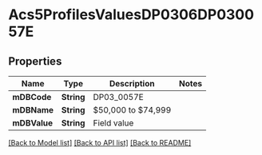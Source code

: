 # Acs5ProfilesValuesDP0306DP030057E

## Properties
Name | Type | Description | Notes
------------ | ------------- | ------------- | -------------
**mDBCode** | **String** | DP03_0057E | 
**mDBName** | **String** | $50,000 to $74,999 | 
**mDBValue** | **String** | Field value | 

[[Back to Model list]](../README.md#documentation-for-models) [[Back to API list]](../README.md#documentation-for-api-endpoints) [[Back to README]](../README.md)


